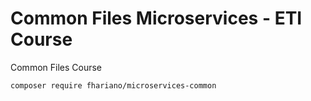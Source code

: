 # Common Files Microservices - ETI Course

Common Files Course

```bash
composer require fhariano/microservices-common
```
